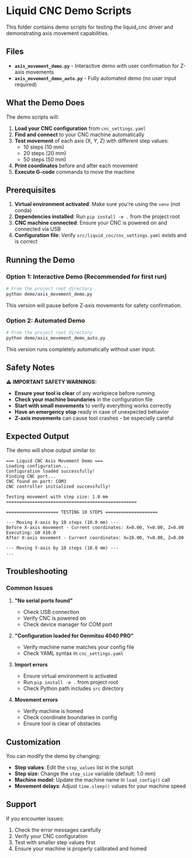 # Liquid CNC Demo Scripts

This folder contains demo scripts for testing the liquid_cnc driver and demonstrating axis movement capabilities.

## Files

- **`axis_movement_demo.py`** - Interactive demo with user confirmation for Z-axis movements
- **`axis_movement_demo_auto.py`** - Fully automated demo (no user input required)

## What the Demo Does

The demo scripts will:

1. **Load your CNC configuration** from `cnc_settings.yaml`
2. **Find and connect** to your CNC machine automatically
3. **Test movement** of each axis (X, Y, Z) with different step values:
   - 10 steps (10 mm)
   - 20 steps (20 mm) 
   - 50 steps (50 mm)
4. **Print coordinates** before and after each movement
5. **Execute G-code** commands to move the machine

## Prerequisites

1. **Virtual environment activated**: Make sure you're using the `venv` (not conda)
2. **Dependencies installed**: Run `pip install -e .` from the project root
3. **CNC machine connected**: Ensure your CNC is powered on and connected via USB
4. **Configuration file**: Verify `src/liquid_cnc/cnc_settings.yaml` exists and is correct

## Running the Demo

### Option 1: Interactive Demo (Recommended for first run)
```bash
# From the project root directory
python demo/axis_movement_demo.py
```

This version will pause before Z-axis movements for safety confirmation.

### Option 2: Automated Demo
```bash
# From the project root directory
python demo/axis_movement_demo_auto.py
```

This version runs completely automatically without user input.

## Safety Notes

⚠️ **IMPORTANT SAFETY WARNINGS:**

- **Ensure your tool is clear** of any workpiece before running
- **Check your machine boundaries** in the configuration file
- **Start with small movements** to verify everything works correctly
- **Have an emergency stop** ready in case of unexpected behavior
- **Z-axis movements** can cause tool crashes - be especially careful

## Expected Output

The demo will show output similar to:
```
=== Liquid CNC Axis Movement Demo ===
Loading configuration...
Configuration loaded successfully!
Finding CNC port...
CNC found on port: COM3
CNC controller initialized successfully!

Testing movement with step size: 1.0 mm
==================================================

==================== TESTING 10 STEPS ====================

--- Moving X-axis by 10 steps (10.0 mm) ---
Before X-axis movement - Current coordinates: X=0.00, Y=0.00, Z=0.00
Executing: G0 X10.0
After X-axis movement - Current coordinates: X=10.00, Y=0.00, Z=0.00

--- Moving Y-axis by 10 steps (10.0 mm) ---
...
```

## Troubleshooting

### Common Issues

1. **"No serial ports found"**
   - Check USB connection
   - Verify CNC is powered on
   - Check device manager for COM port

2. **"Configuration loaded for Genmitsu 4040 PRO"**
   - Verify machine name matches your config file
   - Check YAML syntax in `cnc_settings.yaml`

3. **Import errors**
   - Ensure virtual environment is activated
   - Run `pip install -e .` from project root
   - Check Python path includes `src` directory

4. **Movement errors**
   - Verify machine is homed
   - Check coordinate boundaries in config
   - Ensure tool is clear of obstacles

## Customization

You can modify the demo by changing:
- **Step values**: Edit the `step_values` list in the script
- **Step size**: Change the `step_size` variable (default: 1.0 mm)
- **Machine model**: Update the machine name in `load_config()` call
- **Movement delays**: Adjust `time.sleep()` values for your machine speed

## Support

If you encounter issues:
1. Check the error messages carefully
2. Verify your CNC configuration
3. Test with smaller step values first
4. Ensure your machine is properly calibrated and homed
